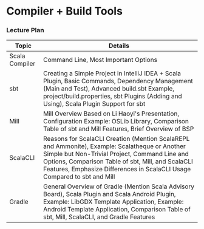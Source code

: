 # Compiler + Build Tools

### Lecture Plan

| Topic | Details |
|-------|---------|
| Scala Compiler | Command Line, Most Important Options |
| sbt | Creating a Simple Project in IntelliJ IDEA + Scala Plugin, Basic Commands, Dependency Management (Main and Test), Advanced build.sbt Example, project/build.properties, sbt Plugins (Adding and Using), Scala Plugin Support for sbt |
| Mill | Mill Overview Based on Li Haoyi's Presentation, Configuration Example: OSLib Library, Comparison Table of sbt and Mill Features, Brief Overview of BSP |
| ScalaCLI | Reasons for ScalaCLI Creation (Mention ScalaREPL and Ammonite), Example: Scalatheque or Another Simple but Non-Trivial Project, Command Line and Options, Comparison Table of sbt, Mill, and ScalaCLI Features, Emphasize Differences in ScalaCLI Usage Compared to sbt and Mill |
| Gradle | General Overview of Gradle (Mention Scala Advisory Board), Scala Plugin and Scala Android Plugin, Example: LibGDX Template Application, Example: Android Template Application, Comparison Table of sbt, Mill, ScalaCLI, and Gradle Features |